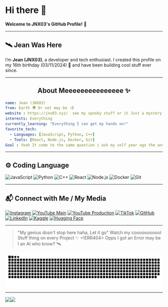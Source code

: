 # Hi there 👋  
**Welcome to JNX03's GitHub Profile!** 🚀  

---

## 🛰️ Jean Was Here
I’m **Jean (JNX03)**, a developer and tech enthusiast. I created this profile on my 16th birthday (03/11/2024) 🎂 and have been building cool stuff ever since.

---

<h2 align="center">About Meeeeeeeeeeeeeee ✨</h2>

```yaml
name: Jean (JNX03)
from: Earth 🌍 Or not may be :D
website : https://jnx03.xyz/  see my spooky stuff or it Just a mystery thing?
interests: Everything 
currently_learning: "Everything I can get my hands on!"
favorite_tech:
  - Languages: [JavaScript, Python, C++]
  - Tools: [React, Node.js, Docker, Git]
Goal : Yeah It come to the same question i ask my self year ago the answer is " I want to make the world better with my cool tech stuff and change the world "
```

---

## ⚙️ Coding Language
![JavaScript](https://img.shields.io/badge/-JavaScript-000?&logo=JavaScript)
![Python](https://img.shields.io/badge/-Python-000?&logo=Python)
![C++](https://img.shields.io/badge/-C++-000?&logo=C%2B%2B)
![React](https://img.shields.io/badge/-React-000?&logo=React)
![Node.js](https://img.shields.io/badge/-Node.js-000?&logo=Node.js)
![Docker](https://img.shields.io/badge/-Docker-000?&logo=Docker)
![Git](https://img.shields.io/badge/-Git-000?&logo=Git)

---

<!--## 📊 GitHub Stats & Metrics

<div align="center">
  <img src="https://github.com/lowlighter/metrics/blob/main/.github/workflows/metrics.yml" alt="GitHub Metrics" />
</div>

--- -->

## 📬 Connect with Me / My Media

[![Instagram](https://img.shields.io/badge/-Instagram-E4405F?style=flat&logo=Instagram&logoColor=white)](https://www.instagram.com/jxxn03z/)
[![YouTube Main](https://img.shields.io/badge/-YouTube%20(Main)-FF0000?style=flat&logo=YouTube&logoColor=white)](https://www.youtube.com/@Jnx03)
[![YouTube Production](https://img.shields.io/badge/-YouTube%20(Production)-FF0000?style=flat&logo=YouTube&logoColor=white)](https://www.youtube.com/@Jnx03Studio)
[![TikTok](https://img.shields.io/badge/-TikTok-000000?style=flat&logo=TikTok&logoColor=white)](https://www.tiktok.com/@jxxn03z)
[![GitHub](https://img.shields.io/badge/-GitHub-181717?style=flat&logo=GitHub&logoColor=white)](https://github.com/JNX03)
[![LinkedIn](https://img.shields.io/badge/-LinkedIn-0077B5?style=flat&logo=LinkedIn&logoColor=white)](https://www.linkedin.com/in/chawabhon-netisingha-4a60a034a/)
[![Kaggle](https://img.shields.io/badge/-Kaggle-20BEFF?style=flat&logo=Kaggle&logoColor=white)](https://www.kaggle.com/jxxn03x)
[![Hugging Face](https://img.shields.io/badge/-Huggingface-FFCC00?style=flat&logo=Hugging%20Face&logoColor=black)](https://huggingface.co/Jnx03)


---

> "My genius dosn't stop here haha, Let it go" Watch my cooooooooool Stuff thing on every Project ✨ <!ERR404> Opps I got an Error may be I an AI who know? 🛰️

<picture>
  <source
    media="(prefers-color-scheme: dark)"
    srcset="https://raw.githubusercontent.com/platane/snk/output/github-contribution-grid-snake-dark.svg"
  />
  <source
    media="(prefers-color-scheme: light)"
    srcset="https://raw.githubusercontent.com/platane/snk/output/github-contribution-grid-snake.svg"
  />
  <img
    alt="github contribution grid snake animation"
    src="https://raw.githubusercontent.com/platane/snk/output/github-contribution-grid-snake.svg"
  />
</picture>

---

![](https://github-readme-stats.vercel.app/api?username=jnx03&theme=dark&show_icons=true&hide_border=false&count_private=true)![](https://github-readme-streak-stats.herokuapp.com/?user=jnx03&theme=dark&hide_border=false)
